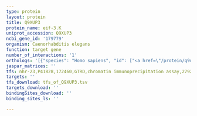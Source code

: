 ```yaml
---
type: protein
layout: protein
title: Q9XUP3
protein_name: eif-3.K
uniprot_accession: Q9XUP3
ncbi_gene_id: '179779'
organism: Caenorhabditis elegans
function: target gene
number_of_interactions: '1'
orthologs: '[{"species": "Homo sapiens", "id": ["<a href=\"/protein/q9ubq5\">Q9UBQ5</a>"]}, {"species": "Mus musculus", "id": ["<a href=\"/protein/q9dbz5\">Q9DBZ5</a>"]}, {"species": "Rattus norvegicus", "id": ["<a href=\"/protein/a0a0g2ju77\">A0A0G2JU77</a>"]}, {"species": "Drosophila melanogaster", "id": ["<a href=\"/protein/q9w2d9\">Q9W2D9</a>"]}, {"species": "Danio rerio", "id": ["<a href=\"/protein/f1qii8\">F1QII8</a>"]}]'
jaspar_matrices: ''
tfs: nhr-23,P41828,172460,GTRD,chromatin immunoprecipitation assay,27924024%5Buid%5D,No
targets: ''
tfs_download: tfs_of_Q9XUP3.tsv
targets_download: ''
bindingSites_download: ''
binding_sites_ls: ''

---
```

